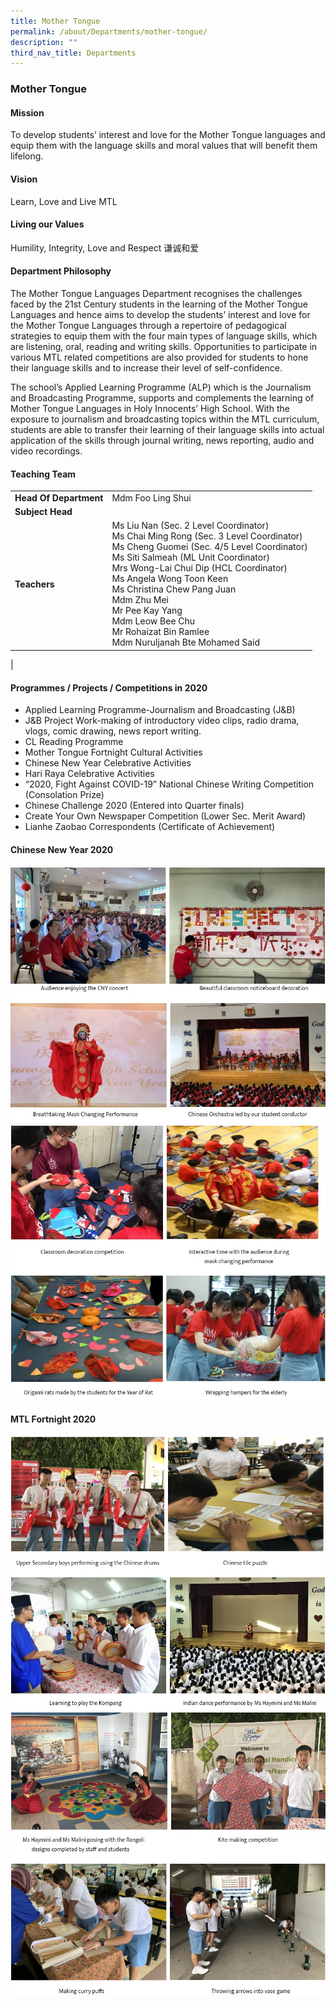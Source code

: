 ```yaml
---
title: Mother Tongue
permalink: /about/Departments/mother-tongue/
description: ""
third_nav_title: Departments
---
```

### **Mother Tongue**

#### **Mission**
To develop students’ interest and love for the Mother Tongue languages and equip them with the language skills and moral values that will benefit them lifelong.

#### **Vision**
Learn, Love and Live MTL

#### **Living our Values**
Humility, Integrity, Love and Respect 谦诚和爱

#### **Department Philosophy**
The Mother Tongue Languages Department recognises the challenges faced by the 21st Century students in the learning of the Mother Tongue Languages and hence aims to develop the students’ interest and love for the Mother Tongue Languages through a repertoire of pedagogical strategies to equip them with the four main types of language skills, which are listening, oral, reading and writing skills. Opportunities to participate in various MTL related competitions are also provided for students to hone their language skills and to increase their level of self-confidence.

The school’s Applied Learning Programme (ALP) which is the Journalism and Broadcasting Programme, supports and complements the learning of Mother Tongue Languages in Holy Innocents’ High School. With the exposure to journalism and broadcasting topics within the MTL curriculum, students are able to transfer their learning of their language skills into actual application of the skills through journal writing, news reporting, audio and video recordings.

#### **Teaching Team**

|  |  |
|---|---|
| **Head Of Department** | Mdm Foo Ling Shui |
|**Subject Head** | |
| **Teachers** | Ms Liu Nan (Sec. 2 Level Coordinator)<br>Ms Chai Ming Rong (Sec. 3 Level Coordinator)<br>Ms Cheng Guomei (Sec. 4/5 Level Coordinator)<br>Ms Siti Salmeah (ML Unit Coordinator)<br>Mrs Wong-Lai Chui Dip (HCL Coordinator)<br>Ms Angela Wong Toon Keen<br>Ms Christina Chew Pang Juan<br>Mdm Zhu Mei<br>Mr Pee Kay Yang<br>	Mdm Leow Bee Chu<br>Mr Rohaizat Bin Ramlee<br>Mdm Nuruljanah Bte Mohamed Said |
|

#### **Programmes / Projects / Competitions in 2020**

* Applied Learning Programme-Journalism and Broadcasting (J&B)
* J&B Project Work-making of introductory video clips, radio drama, vlogs, comic drawing, news report writing. 
* CL Reading Programme
* Mother Tongue Fortnight Cultural Activities
* Chinese New Year Celebrative Activities
* Hari Raya Celebrative Activities
* “2020, Fight Against COVID-19” National Chinese Writing Competition (Consolation Prize)
* Chinese Challenge 2020 (Entered into Quarter finals)
* Create Your Own Newspaper Competition (Lower Sec. Merit Award)
* Lianhe Zaobao Correspondents (Certificate of Achievement)

#### **Chinese New Year 2020**

![](/images/mother%20tongue%201.jpg)
![](/images/mother%20tongue%202.jpg)

#### **MTL Fortnight 2020**

![](/images/mother%20tongue%203.jpg)
![](/images/mother%20tongue%204.jpg)